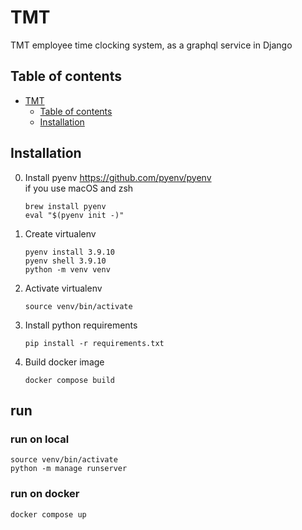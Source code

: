 # TMT

TMT employee time clocking system, as a graphql service in Django

## Table of contents

- [TMT](#tmt)
  - [Table of contents](#table-of-contents)
  - [Installation](#installation)

## Installation

0. Install pyenv https://github.com/pyenv/pyenv  
    if you use macOS and zsh
    ```shell
    brew install pyenv
    eval "$(pyenv init -)"
    ```
1. Create virtualenv
    ```shell
    pyenv install 3.9.10
    pyenv shell 3.9.10
    python -m venv venv
    ```
2. Activate virtualenv
    ```shell
    source venv/bin/activate
    ```
3. Install python requirements
    ```shell
    pip install -r requirements.txt
    ```
4. Build docker image
    ```shell
    docker compose build
    ```
   
## run

### run on local
```shell
source venv/bin/activate
python -m manage runserver
```

### run on docker
```shell
docker compose up
```
